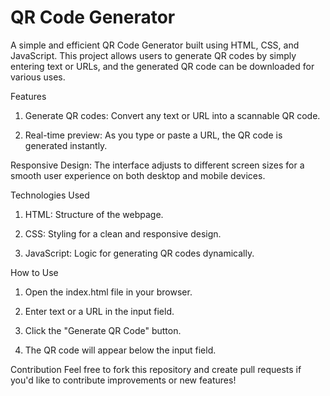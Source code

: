 # QR Code Generator
A simple and efficient QR Code Generator built using HTML, CSS, and JavaScript. This project allows users to generate QR codes by simply entering text or URLs, and the generated QR code can be downloaded for various uses.

Features
1. Generate QR codes: Convert any text or URL into a scannable QR code.

2. Real-time preview: As you type or paste a URL, the QR code is generated instantly.

Responsive Design: The interface adjusts to different screen sizes for a smooth user experience on both desktop and mobile devices.

Technologies Used

1. HTML: Structure of the webpage.

2. CSS: Styling for a clean and responsive design.

3. JavaScript: Logic for generating QR codes dynamically.

How to Use

1. Open the index.html file in your browser.

2. Enter text or a URL in the input field.

3. Click the "Generate QR Code" button.

4. The QR code will appear below the input field.

Contribution
Feel free to fork this repository and create pull requests if you'd like to contribute improvements or new features!

